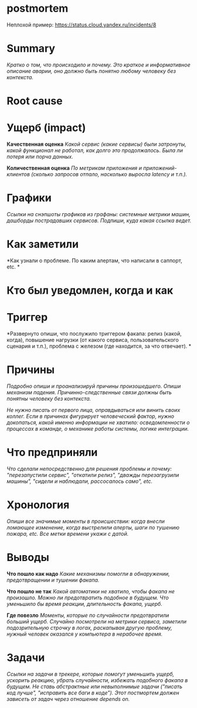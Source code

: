 # postmortem
Неплохой пример: https://status.cloud.yandex.ru/incidents/8

# Summary

*Кратко о том, что происходило и почему. Это краткое и информативное описание аварии, оно должно быть понятно любому человеку без контекста.*

# Root cause

# Ущерб (impact)

**Качественная оценка**
*Какой сервис (какие сервисы) были затронуты, какой функционал не работал, как долго это продолжалось. Была ли потеря или порча данных.*

**Количественная оценка**
*По метрикам приложения и приложений-клиентов (сколько запросов отпало, насколько выросла latency и т.п.).*

# Графики

*Ссылки на снэпшоты графиков из графаны: системные метрики машин, дашборды пострадавших сервисов. Подпиши, куда какая ссылка ведет.*

# Как заметили

*Как узнали о проблеме. По каким алертам, что написали в саппорт, etc. *

# Кто был уведомлен, когда и как

# Триггер

*Развернуто опиши, что послужило триггером факапа: релиз (какой, когда), повышение нагрузки (от какого сервиса, пользовательского сценария и т.п.), проблема с железом (где находится, за что отвечает). *

# Причины

*Подробно опиши и проанализируй причины произошедшего. Опиши механизм падения. Причинно-следственные связи должны быть понятны человеку без контекста.*

*Не нужно писать от первого лица, оправдываться или винить своих коллег. Если в причинах фигурирует человеческий фактор, нужно докопаться, какой именно информации не хватило: осведомленности о процессах в команде, о механике работы системы, логике интеграции.*

# Что предприняли

*Что сделали непосредственно для решения проблемы и почему: "перезапустили сервис", "откатили релиз", "дважды перезагрузили машины", "сидели и наблюдали, рассосалось само", etc.*

# Хронология

*Опиши все значимые моменты в происшествии: когда внесли ломающее изменение, когда выстрелили алерты, шаги по тушению пожара, etc. Все метки времени укажи с датой.*

# Выводы

**Что пошло как надо**
*Какие механизмы помогли в обнаружении, предотвращении и тушении факапа.*

**Что пошло не так**
*Какой автоматики не хватило, чтобы факапа не произошло. Можно ли предотвратить подобное в будущем. Что уменьшило бы время реакции, длительность факапа, ущерб.*

**Где повезло**
*Моменты, которые по случайности предотвратили больший ущерб. Случайно посмотрели на метрики сервиса, заметили подозрительную строчку в логах, раскапывая другую проблему, нужный человек оказался у компьютера в нерабочее время.*

# Задачи

*Ссылки на задачи в трекере, которые помогут уменьшить ущерб, ускорить реакцию, убрать случайности, избежать подобного факапа в будущем. Не ставь абстрактные или невыполнимые задачи ("писать код лучше", "исправить все баги в коде"). Этот постмортем должен зависеть от задач через отношение depends on.*
